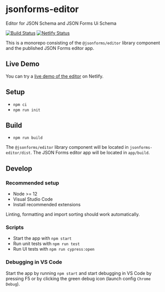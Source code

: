 # jsonforms-editor

Editor for JSON Schema and JSON Forms Ui Schema

[![Build Status](https://travis-ci.com/eclipsesource/jsonforms-editor.svg?branch=master)](https://travis-ci.com/eclipsesource/jsonforms-editor) [![Netlify Status](https://api.netlify.com/api/v1/badges/2c2a42d3-77fb-4cd8-aca1-4cfa6c9a4a03/deploy-status)](https://app.netlify.com/sites/jsonforms-editor/deploys)

This is a monorepo consisting of the `@jsonforms/editor` library component and the published JSON Forms editor app.

## Live Demo

You can try a [live demo of the editor](https://jsonforms-editor.netlify.app/) on Netlify.

## Setup

- `npm ci`
- `npm run init`

## Build

- `npm run build`

The `@jsonforms/editor` library component will be located in `jsonforms-editor/dist`.
The JSON Forms editor app will be located in `app/build`.

## Develop

### Recommended setup

- Node >= 12
- Visual Studio Code
- Install recommended extensions

Linting, formatting and import sorting should work automatically.

### Scripts

- Start the app with `npm start`
- Run unit tests with `npm run test`
- Run UI tests with `npm run cypress:open`

### Debugging in VS Code

Start the app by running `npm start` and start debugging in VS Code by pressing F5 or by clicking the green debug icon (launch config `Chrome Debug`).
